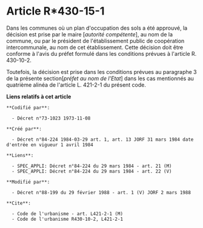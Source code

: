 # Article R*430-15-1

Dans les communes où un plan d'occupation des sols a été approuvé, la décision est prise par le maire [*autorité
compétente*], au nom de la commune, ou par le président de l'établissement public de coopération intercommunale, au nom de
cet établissement. Cette décision doit être conforme à l'avis du préfet formulé dans les conditions prévues à l'article R.
430-10-2.

Toutefois, la décision est prise dans les conditions prévues au paragraphe 3 de la présente section[*préfet au nom de
l'Etat*] dans les cas mentionnés au quatrième alinéa de l'article L. 421-2-1 du présent code.

**Liens relatifs à cet article**

	**Codifié par**:

	  - Décret n°73-1023 1973-11-08

	**Créé par**:

	  - Décret n°84-224 1984-03-29 art. 1, art. 13 JORF 31 mars 1984 date d'entrée en vigueur 1 avril 1984

	**Liens**:

	  - SPEC_APPLI: Décret n°84-224 du 29 mars 1984 - art. 21 (M)
	  - SPEC_APPLI: Décret n°84-224 du 29 mars 1984 - art. 22 (V)

	**Modifié par**:

	  - Décret n°88-199 du 29 février 1988 - art. 1 (V) JORF 2 mars 1988

	**Cite**:

	  - Code de l'urbanisme - art. L421-2-1 (M)
	  - Code de l'urbanisme R430-10-2, L421-2-1
